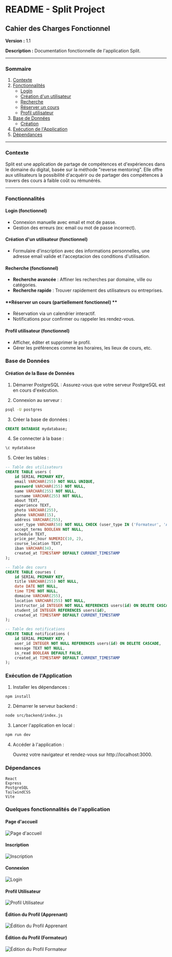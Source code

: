 # README - Split Project

## Cahier des Charges Fonctionnel

**Version :** 1.1

**Description :** Documentation fonctionnelle de l'application Split.

---

### **Sommaire**

1. [Contexte](#contexte)
2. [Fonctionnalités](#fonctionnalités)
   - [Login](#login)
   - [Création d'un utilisateur](#création-d'un-utilisateur)
   - [Recherche](#recherche)
   - [Réserver un cours](#réserver-un-cours)
   - [Profil utilisateur](#profil-utilisateur)
3. [Base de Données](#base-de-données)
   - [Création](#création-de-la-base-de-données)
4. [Exécution de l'Application](#exécution-de-lapplication)
5. [Dépendances](#dépendances)


---

### **Contexte**
Split est une application de partage de compétences et d'expériences dans le domaine du digital, basée sur la méthode "reverse mentoring". Elle offre aux utilisateurs la possibilité d'acquérir ou de partager des compétences à travers des cours à faible coût ou rémunérés.

---

### **Fonctionnalités**

#### **Login (fonctionnel)**
- Connexion manuelle avec email et mot de passe.
- Gestion des erreurs (ex: email ou mot de passe incorrect).

#### **Création d'un utilisateur (fonctionnel)**
- Formulaire d'inscription avec des informations personnelles, une adresse email valide et l'acceptacion des conditions d'utilisation.

#### **Recherche (fonctionnel)**
- **Recherche avancée** : Affiner les recherches par domaine, ville ou catégories.
- **Recherche rapide** : Trouver rapidement des utilisateurs ou entreprises.

#### **Réserver un cours (partiellement fonctionnel) ** 
- Réservation via un calendrier interactif.
- Notifications pour confirmer ou rappeler les rendez-vous.

#### **Profil utilisateur (fonctionnel)**
- Afficher, éditer et supprimer le profil.
- Gérer les préférences comme les horaires, les lieux de cours, etc.

### **Base de Données**

#### **Création de la Base de Données**

1. Démarrer PostgreSQL : Assurez-vous que votre serveur PostgreSQL est en cours d'exécution.

2. Connexion au serveur :

```bash
psql -U postgres
```

3. Créer la base de données :

```sql
CREATE DATABASE mydatabase;
```

4. Se connecter à la base :

```bash
\c mydatabase
```

5. Créer les tables :

```sql
-- Table des utilisateurs
CREATE TABLE users (
    id SERIAL PRIMARY KEY,
    email VARCHAR(255) NOT NULL UNIQUE,
    password VARCHAR(255) NOT NULL,
    name VARCHAR(255) NOT NULL,
    surname VARCHAR(255) NOT NULL,
    about TEXT,
    experience TEXT,
    photo VARCHAR(255),
    phone VARCHAR(15),
    address VARCHAR(255),
    user_type VARCHAR(50) NOT NULL CHECK (user_type IN ('Formateur', 'Apprenant')),
    accept_terms BOOLEAN NOT NULL,
    schedule TEXT,
    price_per_hour NUMERIC(10, 2),
    course_location TEXT,
    iban VARCHAR(34),
    created_at TIMESTAMP DEFAULT CURRENT_TIMESTAMP
);

-- Table des cours
CREATE TABLE courses (
    id SERIAL PRIMARY KEY,
    title VARCHAR(255) NOT NULL,
    date DATE NOT NULL,
    time TIME NOT NULL,
    domaine VARCHAR(255),
    location VARCHAR(255) NOT NULL,
    instructor_id INTEGER NOT NULL REFERENCES users(id) ON DELETE CASCADE,
    student_id INTEGER REFERENCES users(id),
    created_at TIMESTAMP DEFAULT CURRENT_TIMESTAMP
);

-- Table des notifications
CREATE TABLE notifications (
    id SERIAL PRIMARY KEY,
    user_id INTEGER NOT NULL REFERENCES users(id) ON DELETE CASCADE,
    message TEXT NOT NULL,
    is_read BOOLEAN DEFAULT FALSE,
    created_at TIMESTAMP DEFAULT CURRENT_TIMESTAMP
);
```

### **Exécution de l'Application**

1. Installer les dépendances :

```bash
npm install
```

2. Démarrer le serveur backend :

```bash
node src/backend/index.js
```

3. Lancer l'application en local :

```bash
npm run dev
```

4. Accéder à l'application :

    Ouvrez votre navigateur et rendez-vous sur http://localhost:3000.

### **Dépendances**

    React
    Express
    PostgreSQL
    TailwindCSS
    Vite

### **Quelques fonctionnalités de l'application**

#### **Page d'accueil**
![Page d'accueil](./images/Home.png)

#### **Inscription**
![Inscription](./images/Inscription.png)

#### **Connexion**
![Login](./images/Login.png)

#### **Profil Utilisateur**
![Profil Utilisateur](./images/Profile.png)

#### **Édition du Profil (Apprenant)**
![Édition du Profil Apprenant](./images/EditProfilApprenant.png)

#### **Édition du Profil (Formateur)**
![Édition du Profil Formateur](./images/EditProfileFormateur.png)


